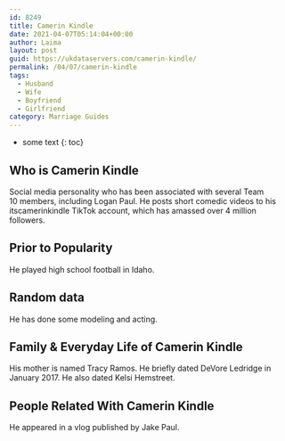 ```yaml
---
id: 8249
title: Camerin Kindle
date: 2021-04-07T05:14:04+00:00
author: Laima
layout: post
guid: https://ukdataservers.com/camerin-kindle/
permalink: /04/07/camerin-kindle
tags:
  - Husband
  - Wife
  - Boyfriend
  - Girlfriend
category: Marriage Guides
---
```


* some text
{: toc}


## Who is Camerin Kindle
                  
                  
                  
Social media personality who has been associated with several Team 10 members, including Logan Paul. He posts short comedic videos to his itscamerinkindle TikTok account, which has amassed over 4 million followers. 
                  
              
            
              
            
                
                
                
## Prior to Popularity
                  
                  
                  
He played high school football in Idaho. 
                  
              
            
              
            
                
                
                
## Random data
                  
                  
                  
He has done some modeling and acting.
                  
              
            
              
            
                
                
                
## Family & Everyday Life of Camerin Kindle
                  
                  
                  
His mother is named Tracy Ramos. He briefly dated DeVore Ledridge in January 2017. He also dated Kelsi Hemstreet. 
                  
              
            
              
            
                
                
                
## People Related With Camerin Kindle
                  
                  
                  
He appeared in a vlog published by Jake Paul.
                  
              
            
              
            
                
              
            
              
              
            
            
              
            
          
          
          